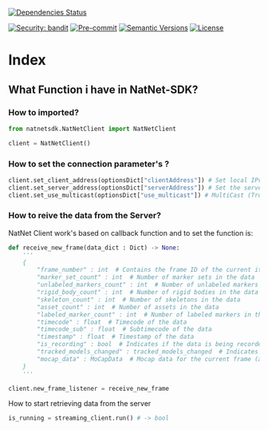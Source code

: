 
[![Dependencies Status](https://img.shields.io/badge/dependencies-up%20to%20date-brightgreen.svg)](https://github.com/Vortex5Root/NatNetSDK_4.1.0/pulls?utf8=%E2%9C%93&q=is%3Apr%20author%3Aapp%2Fdependabot)

[![Security: bandit](https://img.shields.io/badge/security-bandit-green.svg)](https://github.com/PyCQA/bandit)
[![Pre-commit](https://img.shields.io/badge/pre--commit-enabled-brightgreen?logo=pre-commit&logoColor=white)](https://github.com/Vortex5Root/NatNetSDK_4.1.0/blob/master/.pre-commit-config.yaml)
[![Semantic Versions](https://img.shields.io/badge/%20%20%F0%9F%93%A6%F0%9F%9A%80-semantic--versions-e10079.svg)](https://github.com/Vortex5Root/NatNetSDK_4.1.0/releases)
[![License](https://img.shields.io/github/license/Vortex5Root/NatNetSDK_4.1.0)](./LICENSE)

# Index

## What Function i have in NatNet-SDK?

### How to imported?
```python
from natnetsdk.NatNetClient import NatNetClient

client = NatNetClient()
```

### How to set the connection parameter's ?

```python
client.set_client_address(optionsDict["clientAddress"]) # Set local IPv4 from the machine you are using to communicate to the NatNet Server 
client.set_server_address(optionsDict["serverAddress"]) # Set the server IPv4 from the machine running the NatNet Server
client.set_use_multicast(optionsDict["use_multicast"]) # MultiCast (True) / UniCast (False)
```

### How to reive the data from the Server?

NatNet Client work's based on callback function and to set the function is:

```python
def receive_new_frame(data_dict : Dict) -> None:
    '''
    {
        "frame_number" : int  # Contains the frame ID of the current iteration
        "marker_set_count" : int  # Number of marker sets in the data
        "unlabeled_markers_count" : int  # Number of unlabeled markers in the data
        "rigid_body_count" : int  # Number of rigid bodies in the data
        "skeleton_count" : int  # Number of skeletons in the data
        "asset_count" : int  # Number of assets in the data
        "labeled_marker_count" : int  # Number of labeled markers in the data
        "timecode" : float  # Timecode of the data
        "timecode_sub" : float  # Subtimecode of the data
        "timestamp" : float  # Timestamp of the data
        "is_recording" : bool  # Indicates if the data is being recorded
        "tracked_models_changed" : tracked_models_changed  # Indicates if the tracked models have changed
        "mocap_data" : MoCapData  # Mocap data for the current frame (all the information send by the system)
    }
    '''

client.new_frame_listener = receive_new_frame
```

How to start retrieving data from the server

```python
is_running = streaming_client.run() # -> bool
```
